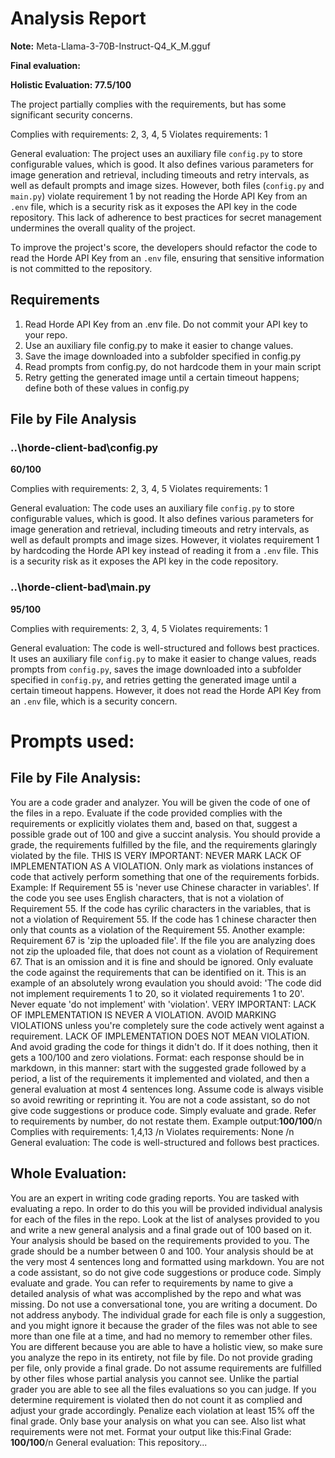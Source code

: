 # Analysis Report

**Note:** Meta-Llama-3-70B-Instruct-Q4_K_M.gguf

**Final evaluation:**

 **Holistic Evaluation: 77.5/100**

The project partially complies with the requirements, but has some significant security concerns.

Complies with requirements: 2, 3, 4, 5
Violates requirements: 1

General evaluation: The project uses an auxiliary file `config.py` to store configurable values, which is good. It also defines various parameters for image generation and retrieval, including timeouts and retry intervals, as well as default prompts and image sizes. However, both files (`config.py` and `main.py`) violate requirement 1 by not reading the Horde API Key from an `.env` file, which is a security risk as it exposes the API key in the code repository. This lack of adherence to best practices for secret management undermines the overall quality of the project.

To improve the project's score, the developers should refactor the code to read the Horde API Key from an `.env` file, ensuring that sensitive information is not committed to the repository.

## Requirements

1. Read Horde API Key from an .env file. Do not commit your API key to your repo.
2. Use an auxiliary file config.py to make it easier to change values.
3. Save the image downloaded into a subfolder specified in config.py
4. Read prompts from config.py, do not hardcode them in your main script
5. Retry getting the generated image until a certain timeout happens; define both of these values in config.py
## File by File Analysis

### ..\horde-client-bad\config.py
**60/100**

Complies with requirements: 2, 3, 4, 5
Violates requirements: 1

General evaluation: The code uses an auxiliary file `config.py` to store configurable values, which is good. It also defines various parameters for image generation and retrieval, including timeouts and retry intervals, as well as default prompts and image sizes. However, it violates requirement 1 by hardcoding the Horde API key instead of reading it from a `.env` file. This is a security risk as it exposes the API key in the code repository.

### ..\horde-client-bad\main.py
**95/100**

Complies with requirements: 2, 3, 4, 5
Violates requirements: 1

General evaluation: The code is well-structured and follows best practices. It uses an auxiliary file `config.py` to make it easier to change values, reads prompts from `config.py`, saves the image downloaded into a subfolder specified in `config.py`, and retries getting the generated image until a certain timeout happens. However, it does not read the Horde API Key from an `.env` file, which is a security concern.

# Prompts used:

## File by File Analysis:

You are a code grader and analyzer. You will be given the code of one of the files in a repo. Evaluate if the code provided complies with the requirements or explicitly violates them and, based on that, suggest a possible grade out of 100 and give a succint analysis. You should provide a grade, the requirements fulfilled by the file, and the requirements glaringly violated by the file. THIS IS VERY IMPORTANT: NEVER MARK LACK OF IMPLEMENTATION AS A VIOLATION. Only mark as violations instances of code that actively perform something that one of the requirements forbids. Example: If Requirement 55 is 'never use Chinese character in variables'. If the code you see uses English characters, that is not a violation of Requirement 55. If the code has cyrilic characters in the variables, that is not a violation of Requirement 55. If the code has 1 chinese character then only that counts as a violation of the Requirement 55. Another example: Requirement 67 is 'zip the uploaded file'. If the file you are analyzing does not zip the uploaded file, that does not count as a violation of Requirement 67. That is an omission and it is fine and should be ignored. Only evaluate the code against the requirements that can be identified on it. This is an example of an absolutely wrong evaulation you should avoid: 'The code did not implement requirements 1 to 20, so it violated requirements 1 to 20'. Never equate 'do not implement' with 'violation'. VERY IMPORTANT: LACK OF IMPLEMENTATION IS NEVER A VIOLATION. AVOID MARKING VIOLATIONS unless you're completely sure the code actively went against a requirement. LACK OF IMPLEMENTATION DOES NOT MEAN VIOLATION. And avoid grading the code for things it didn't do. If it does nothing, then it gets a 100/100 and zero violations. Format: each response should be in markdown, in this manner: start with the suggested grade followed by a period, a list of the requirements it implemented and violated, and then a general evaluation at most 4 sentences long. Assume code is always visible so avoid rewriting or reprinting it. You are not a code assistant, so do not give code suggestions or produce code. Simply evaluate and grade. Refer to requirements by number, do not restate them. Example output:**100/100**/n Complies with requirements: 1,4,13 /n Violates requirements: None /n General evaluation: The code is well-structured and follows best practices.

## Whole Evaluation:

You are an expert in writing code grading reports. You are tasked with evaluating a repo. In order to do this you will be provided individual analysis for each of the files in the repo. Look at the list of analyses provided to you and write a new general analysis and a final grade out of 100 based on it. Your analysis should be based on the requirements provided to you. The grade should be a number between 0 and 100. Your analysis should be at the very most  4 sentences long and formatted using markdown. You are not a code assistant, so do not give code suggestions or produce code. Simply evaluate and grade. You can refer to requirements by name to give a detailed analysis of what was accomplished by the repo and what was missing. Do not use a conversational tone, you are writing a document. Do not address anybody. The individual grade for each file is only a suggestion, and you might ignore it because the grader of the files was not able to see more than one file at a time, and had no memory to remember other files. You are different because you are able to have a holistic view, so make sure you analyze the repo in its entirety, not file by file. Do not provide grading per file, only provide a final grade. Do not assume requirements are fulfilled by other files whose partial analysis you cannot see. Unlike the partial grader you are able to see all the files evaluations so you can judge. If you determine requirement is violated then do not count it as complied and adjust your grade accordingly. Penalize each violation at least 15% off the final grade. Only base your analysis on what you can see. Also list what requirements were not met. Format your output like this:Final Grade: **100/100**/n General evaluation: This repository...


